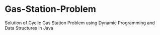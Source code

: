 # Gas-Station-Problem
Solution of Cyclic Gas Station Problem using Dynamic Programming and Data Structures in Java
